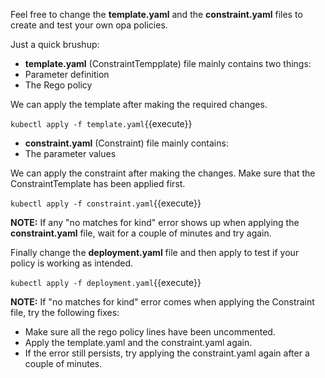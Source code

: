 Feel free to change the **template.yaml** and the **constraint.yaml** files to create and test your own opa policies.

Just a quick brushup:

- **template.yaml** (ConstraintTempplate) file mainly contains two things:
 - Parameter definition
 - The Rego policy

We can apply the template after making the required changes. 

`kubectl apply -f template.yaml`{{execute}}

- **constraint.yaml** (Constraint) file mainly contains:
 - The parameter values

We can apply the constraint after making the changes. Make sure that the ConstraintTemplate has been applied first.

`kubectl apply -f constraint.yaml`{{execute}}

**NOTE:** If any "no matches for kind" error shows up when applying the **constraint.yaml** file, wait for a couple of minutes and try again.

Finally change the **deployment.yaml** file and then apply to test if your policy is working as intended.

`kubectl apply -f deployment.yaml`{{execute}}

**NOTE:** If "no matches for kind" error comes when applying the Constraint file, try the following fixes:
- Make sure all the rego policy lines have been uncommented. 
- Apply the template.yaml and the constraint.yaml again.
- If the error still persists, try applying the constraint.yaml again after a couple of minutes.
